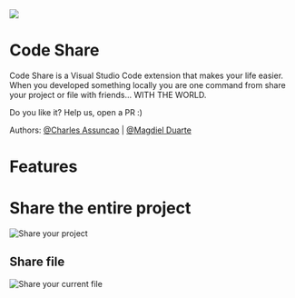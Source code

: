 <img src="https://github.com/dielduarte/code-share/blob/master/images/logo.jpeg?raw=true" />

# Code Share

Code Share is a Visual Studio Code extension that makes your life easier. When you developed something locally you are one command from share your project or file with friends... WITH THE WORLD.

Do you like it? Help us, open a PR :)

Authors: [@Charles Assuncao](https://github.com/assuncaocharles) | [@Magdiel Duarte](https://github.com/dielduarte)

# Features

# Share the entire project

![Share your project](https://github.com/dielduarte/code-share/blob/master/images/share_project.gif?raw=true)

## Share file

![Share your current file](https://github.com/dielduarte/code-share/blob/master/images/share_file.gif?raw=true)
